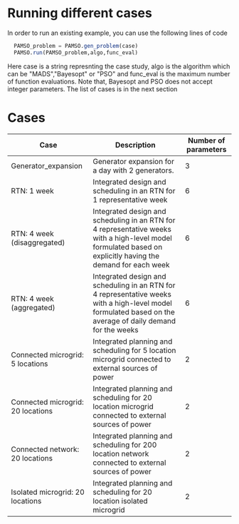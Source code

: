 # Running different cases
In order to run an existing example, you can use the following lines of code

```julia
  PAMSO_problem = PAMSO.gen_problem(case)
  PAMSO.run(PAMSO_problem,algo,func_eval)	
```
Here case is a string represnting the case study, algo is the algorithm which can be "MADS","Bayesopt" or "PSO" and func_eval is the maximum number of function evaluations. Note that, Bayesopt and PSO does not accept integer parameters.
The list of cases is in the next section
# Cases

| Case                              | Description                                                                                                                                                  | Number of parameters |
| --------------------------------- | ------------------------------------------------------------------------------------------------------------------------------------------------------------ | -------------------- |
| Generator_expansion               | Generator expansion for a day with 2 generators.                                                                                                             | 3                    |
| RTN: 1 week                       | Integrated design and scheduling in an RTN for 1 representative week                                                                                         | 6                    |
| RTN: 4 week (disaggregated)       | Integrated design and scheduling in an RTN for 4 representative weeks with a high-level model formulated based on explicitly having the demand for each week | 6                    |
| RTN: 4 week (aggregated)          | Integrated design and scheduling in an RTN for 4 representative weeks with a high-level model formulated based on the average of daily demand for the weeks  | 6                    |
| Connected microgrid: 5 locations  | Integrated planning and scheduling for 5 location microgrid connected to external sources of power                                                           | 2                    |
| Connected microgrid: 20 locations | Integrated planning and scheduling for 20 location microgrid connected to external sources of power                                                          | 2                    |
| Connected network: 20 locations   | Integrated planning and scheduling for 200 location network connected to external sources of power                                                           | 2                    |
| Isolated microgrid: 20 locations  | Integrated planning and scheduling for 20 location isolated microgrid                                                                                        | 2                    |